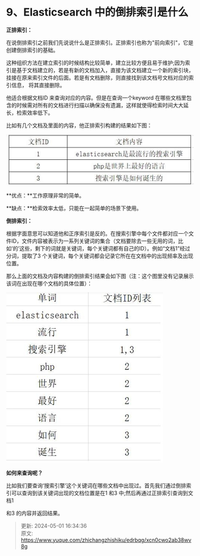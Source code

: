 # 9、Elasticsearch 中的倒排索引是什么

**正排索引：**

在说倒排索引之前我们先说说什么是正排索引。正排索引也称为"前向索引"，它是创建倒排索引的基础。

这种组织方法在建立索引的时候结构比较简单，建立比较方便且易于维护;因为索引是基于文档建立的，若是有新的文档加入，直接为该文档建立一个新的索引块，挂接在原来索引文件的后面。若是有文档删除，则直接找到该文档号文档对应的索引信息， 将其直接删除。

他适合根据文档ID 来查询对应的内容。但是在查询一个keyword 在哪些文档里包含的时候需对所有的文档进行扫描以确保没有遗漏，这样就使得检索时间大大延长，检索效率低下。

比如有几个文档及里面的内容，他正排索引构建的结果如下图：



![1714552445054-2e44e114-8036-43fc-a461-0c0e9d3c722e.png](./img/ULQTKFDUXWELUYz0/1714552445054-2e44e114-8036-43fc-a461-0c0e9d3c722e-388985.png)

 

**优点：**工作原理非常的简单。

**缺点：**检索效率太低，只能在一起简单的场景下使用。





**倒排索引：**

根据字面意思可以知道他和正序索引是反的。在搜索引擎中每个文件都对应一个文件ID，文件内容被表示为一系列关键词的集合（文档要除去一些无用的词，比如’的’这些，剩下的词就是关键词，每个关键词都有自己的ID）。例如“文档1”经过分词，提取了3 个关键词，每个关键词都会记录它所在在文档中的出现频率及出现位置。

那么上面的文档及内容构建的倒排索引结果会如下图（注：这个图里没有记录展示该词在出现在哪个文档的具体位置）：



![1714552459084-4b49ed96-e465-48b7-aa20-a8be3d9d1779.png](./img/ULQTKFDUXWELUYz0/1714552459084-4b49ed96-e465-48b7-aa20-a8be3d9d1779-119654.png)



**如何来查询呢？**

比如我们要查询‘搜索引擎’这个关键词在哪些文档中出现过。首先我们通过倒排索引可以查询到该关键词出现的文档位置是在1 和3 中;然后再通过正排索引查询到文档1

和3 的内容并返回结果。

  




> 更新: 2024-05-01 16:34:36  
> 原文: <https://www.yuque.com/zhichangzhishiku/edrbqg/xcn0cwo2ab38wv8g>